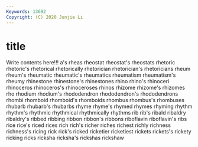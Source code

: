 ```yaml
---
Keywords: 13692
Copyright: (C) 2020 Junjie Li
---
```


# title

Write contents here!!!
a's
rheas 
rheostat 
rheostat's 
rheostats 
rhetoric 
rhetoric's 
rhetorical 
rhetorically 
rhetorician 
rhetorician's
rhetoricians 
rheum 
rheum's 
rheumatic 
rheumatic's 
rheumatics 
rheumatism 
rheumatism's 
rheumy 
rhinestone
rhinestone's 
rhinestones 
rhino 
rhino's 
rhinoceri 
rhinoceros 
rhinoceros's 
rhinoceroses 
rhinos 
rhizome
rhizome's 
rhizomes 
rho 
rhodium 
rhodium's 
rhododendron 
rhododendron's 
rhododendrons 
rhombi 
rhomboid
rhomboid's 
rhomboids 
rhombus 
rhombus's 
rhombuses 
rhubarb 
rhubarb's 
rhubarbs 
rhyme 
rhyme's
rhymed 
rhymes 
rhyming 
rhythm 
rhythm's 
rhythmic 
rhythmical 
rhythmically 
rhythms 
rib
rib's 
ribald 
ribaldry 
ribaldry's 
ribbed 
ribbing 
ribbon 
ribbon's 
ribbons 
riboflavin
riboflavin's 
ribs 
rice 
rice's 
riced 
rices 
rich 
rich's 
richer 
riches
richest 
richly 
richness 
richness's 
ricing 
rick 
rick's 
ricked 
ricketier 
ricketiest
rickets 
rickets's 
rickety 
ricking 
ricks 
ricksha 
ricksha's 
rickshas 
rickshaw 
